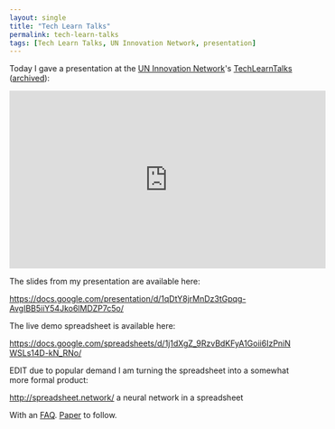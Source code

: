 ```yaml
---
layout: single
title: "Tech Learn Talks"
permalink: tech-learn-talks 
tags: [Tech Learn Talks, UN Innovation Network, presentation]
---
```


Today I gave a presentation at the [UN Innovation Network](https://www.uninnovation.network/)'s [TechLearnTalks](https://www.uninnovation.network/techlearntalks) ([archived](https://web.archive.org/web/20200610135556/https://www.uninnovation.network/techlearntalks)):

<iframe width="560" height="315" src="https://www.youtube.com/embed/u1iAFjnj8w4" frameborder="0" allow="accelerometer; autoplay; encrypted-media; gyroscope; picture-in-picture" allowfullscreen></iframe>

The slides from my presentation are available here:

<https://docs.google.com/presentation/d/1qDtY8jrMnDz3tGpqg-AvgIBB5iiY54Jko6lMDZP7c5o/>

The live demo spreadsheet is available here:

<https://docs.google.com/spreadsheets/d/1j1dXgZ_9RzvBdKFyA1Goii6IzPniNWSLs14D-kN_RNo/>

EDIT due to popular demand I am turning the spreadsheet into a somewhat more formal product:

<http://spreadsheet.network/> a neural network in a spreadsheet

With an  [FAQ](https://docs.google.com/document/d/1j5d_uGMVWAq3JVEUMRZ2Oa4DiUcnJJt9emjY9Sv-F4A/). [Paper](https://github.com/bquast/spreadsheet.network) to follow.

